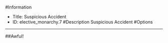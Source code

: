 #Information
 - Title: Suspicious Accident
 - ID: elective_monarchy.7
#Description
Suspicious Accident
#Options

___
##Awful!
